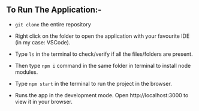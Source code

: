 ## To Run The Application:-

- `git clone` the entire repository <repo URL>

- Right click on the folder to open the application with your favourite IDE (in my case: VSCode).

- Type `ls` in the terminal to check/verify if all the files/folders are present.

- Then type `npm i` command in the same folder in terminal to install node modules.

- Type `npm start` in the terminal to run the project in the browser.

- Runs the app in the development mode.
  Open http://localhost:3000 to view it in your browser.
